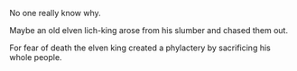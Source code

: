 No one really know why.

Maybe an old elven lich-king arose from his slumber and chased them out.

For fear of death the elven king created a phylactery by sacrificing his whole people.